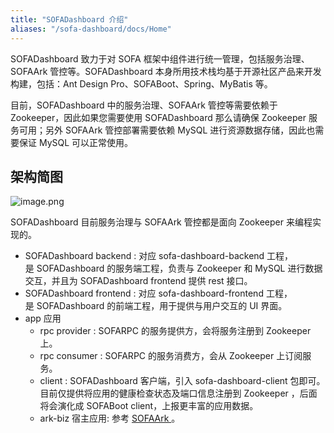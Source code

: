 ```yaml
---
title: "SOFADashboard 介绍"
aliases: "/sofa-dashboard/docs/Home"
---
```


SOFADashboard 致力于对 SOFA 框架中组件进行统一管理，包括服务治理、SOFAArk 管控等。SOFADashboard 本身所用技术栈均基于开源社区产品来开发构建，包括：Ant Design Pro、SOFABoot、Spring、MyBatis 等。

目前，SOFADashboard 中的服务治理、SOFAArk 管控等需要依赖于 Zookeeper，因此如果您需要使用 SOFADashboard 那么请确保 Zookeeper 服务可用；另外 SOFAArk 管控部署需要依赖 MySQL 进行资源数据存储，因此也需要保证 MySQL 可以正常使用。

## 架构简图

![image.png](https://img.alicdn.com/imgextra/i3/O1CN01qFO3qa282LVHXDfKH_!!6000000007874-2-tps-1040-548.png)

SOFADashboard 目前服务治理与 SOFAArk 管控都是面向 Zookeeper 来编程实现的。

* SOFADashboard backend  : 对应 sofa-dashboard-backend 工程，是 SOFADashboard 的服务端工程，负责与 Zookeeper 和 MySQL 进行数据交互，并且为 SOFADashboard frontend 提供 rest 接口。
* SOFADashboard frontend : 对应 sofa-dashboard-frontend 工程，是 SOFADashboard 的前端工程，用于提供与用户交互的 UI 界面。
* app 应用
  * rpc provider : SOFARPC 的服务提供方，会将服务注册到 Zookeeper 上。
  * rpc consumer : SOFARPC 的服务消费方，会从 Zookeeper 上订阅服务。
  * client : SOFADashboard 客户端，引入 sofa-dashboard-client 包即可。目前仅提供将应用的健康检查状态及端口信息注册到 Zookeeper ，后面将会演化成 SOFABoot client，上报更丰富的应用数据。
  * ark-biz 宿主应用: 参考 [SOFAArk ](https://www.sofastack.tech/sofa-boot/docs/sofa-ark-ark-config)。
